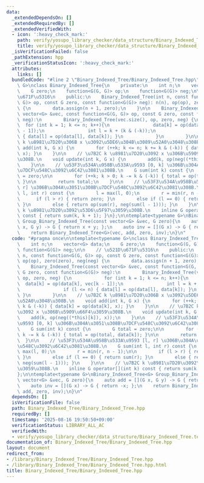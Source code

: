 ```yaml
---
data:
  _extendedDependsOn: []
  _extendedRequiredBy: []
  _extendedVerifiedWith:
  - icon: ':heavy_check_mark:'
    path: verify/yosupo_library_checker/data_structure/Binary_Indexed_Tree.test.cpp
    title: verify/yosupo_library_checker/data_structure/Binary_Indexed_Tree.test.cpp
  _isVerificationFailed: false
  _pathExtension: hpp
  _verificationStatusIcon: ':heavy_check_mark:'
  attributes:
    links: []
  bundledCode: "#line 2 \"Binary_Indexed_Tree/Binary_Indexed_Tree.hpp\"\n\ntemplate<typename\
    \ G>\nclass Binary_Indexed_Tree{\n    private:\n    int n;\n    vector<G> data;\n\
    \    G zero;\n    function<G(G, G)> op;\n    function<G(G)> neg;\n\n    // \u521D\
    \u671F\u5316\n    public:\n    Binary_Indexed_Tree(int n, const function<G(G,\
    \ G)> op, const G zero, const function<G(G)> neg): n(n), op(op), zero(zero), neg(neg)\
    \ {\n        data.assign(n + 1, zero);\n    }\n\n    Binary_Indexed_Tree(const\
    \ vector<G> &vec, const function<G(G, G)> op, const G zero, const function<G(G)>\
    \ neg):\n        Binary_Indexed_Tree(vec.size(), op, zero, neg) {\n          \
    \  for (int k = 1; k <= n; k++){\n                data[k] = op(data[k], vec[k\
    \ - 1]);\n                int l = k + (k & (-k));\n                if (l <= n)\
    \ { data[l] = op(data[l], data[k]); }\n            }\n        }\n\n    // \u7B2C\
    \ k \u8981\u7D20\u306B x \u3092\u5DE6\u304B\u3089\u52A0\u3048\u308B.\n    void\
    \ add(int k, G x) {\n        for (++k; k <= n; k += k & (-k)) { data[k] = op(data[k],\
    \ x); }\n    }\n\n    // \u7B2C k \u8981\u7D20\u3092 x \u306B\u5909\u66F4\u3059\
    \u308B.\n    void update(int k, G x) {\n        add(k, op(neg((*this)[k]), x));\n\
    \    }\n\n    // \u53F3\u534A\u958B\u533A\u9593 [0, k] \u306B\u304A\u3051\u308B\
    \u7DCF\u548C\u3092\u6C42\u3081\u308B.\n    G sum(int k) const {\n        G total\
    \ = zero;\n\n        for (++k; k > 0; k -= k & (-k)) { total = op(total, data[k]);\
    \ }\n\n        return total;\n    }\n\n    // \u53F3\u534A\u958B\u533A\u9593 [l,\
    \ r] \u306B\u304A\u3051\u308B\u7DCF\u548C\u3092\u6C42\u3081\u308B.\n    G sum(int\
    \ l, int r) const {\n        l = max(l, 0);\n        r = min(r, n - 1);\n\n  \
    \      if (l > r) { return zero; }\n        else if (l == 0) { return sum(r);\
    \ }\n        else { return op(sum(r), neg(sum(l - 1))); }\n    }\n\n    // \u7B2C\
    \ k \u8981\u7D20\u3092\u53D6\u5F97\u3059\u308B.\n    inline G operator[](int k)\
    \ const { return sum(k, k + 1); }\n};\n\ntemplate<typename G>\nBinary_Indexed_Tree<G>\
    \ Group_Binary_Indexed_Tree(const vector<G> &vec, G zero){\n    auto add = [](G\
    \ x, G y) -> G { return x + y; };\n    auto inv = [](G x) -> G { return -x; };\n\
    \    return Binary_Indexed_Tree<G>(vec, add, zero, inv);\n}\n"
  code: "#pragma once\n\ntemplate<typename G>\nclass Binary_Indexed_Tree{\n    private:\n\
    \    int n;\n    vector<G> data;\n    G zero;\n    function<G(G, G)> op;\n   \
    \ function<G(G)> neg;\n\n    // \u521D\u671F\u5316\n    public:\n    Binary_Indexed_Tree(int\
    \ n, const function<G(G, G)> op, const G zero, const function<G(G)> neg): n(n),\
    \ op(op), zero(zero), neg(neg) {\n        data.assign(n + 1, zero);\n    }\n\n\
    \    Binary_Indexed_Tree(const vector<G> &vec, const function<G(G, G)> op, const\
    \ G zero, const function<G(G)> neg):\n        Binary_Indexed_Tree(vec.size(),\
    \ op, zero, neg) {\n            for (int k = 1; k <= n; k++){\n              \
    \  data[k] = op(data[k], vec[k - 1]);\n                int l = k + (k & (-k));\n\
    \                if (l <= n) { data[l] = op(data[l], data[k]); }\n           \
    \ }\n        }\n\n    // \u7B2C k \u8981\u7D20\u306B x \u3092\u5DE6\u304B\u3089\
    \u52A0\u3048\u308B.\n    void add(int k, G x) {\n        for (++k; k <= n; k +=\
    \ k & (-k)) { data[k] = op(data[k], x); }\n    }\n\n    // \u7B2C k \u8981\u7D20\
    \u3092 x \u306B\u5909\u66F4\u3059\u308B.\n    void update(int k, G x) {\n    \
    \    add(k, op(neg((*this)[k]), x));\n    }\n\n    // \u53F3\u534A\u958B\u533A\
    \u9593 [0, k] \u306B\u304A\u3051\u308B\u7DCF\u548C\u3092\u6C42\u3081\u308B.\n\
    \    G sum(int k) const {\n        G total = zero;\n\n        for (++k; k > 0;\
    \ k -= k & (-k)) { total = op(total, data[k]); }\n\n        return total;\n  \
    \  }\n\n    // \u53F3\u534A\u958B\u533A\u9593 [l, r] \u306B\u304A\u3051\u308B\u7DCF\
    \u548C\u3092\u6C42\u3081\u308B.\n    G sum(int l, int r) const {\n        l =\
    \ max(l, 0);\n        r = min(r, n - 1);\n\n        if (l > r) { return zero;\
    \ }\n        else if (l == 0) { return sum(r); }\n        else { return op(sum(r),\
    \ neg(sum(l - 1))); }\n    }\n\n    // \u7B2C k \u8981\u7D20\u3092\u53D6\u5F97\
    \u3059\u308B.\n    inline G operator[](int k) const { return sum(k, k + 1); }\n\
    };\n\ntemplate<typename G>\nBinary_Indexed_Tree<G> Group_Binary_Indexed_Tree(const\
    \ vector<G> &vec, G zero){\n    auto add = [](G x, G y) -> G { return x + y; };\n\
    \    auto inv = [](G x) -> G { return -x; };\n    return Binary_Indexed_Tree<G>(vec,\
    \ add, zero, inv);\n}\n"
  dependsOn: []
  isVerificationFile: false
  path: Binary_Indexed_Tree/Binary_Indexed_Tree.hpp
  requiredBy: []
  timestamp: '2025-08-16 19:50:50+09:00'
  verificationStatus: LIBRARY_ALL_AC
  verifiedWith:
  - verify/yosupo_library_checker/data_structure/Binary_Indexed_Tree.test.cpp
documentation_of: Binary_Indexed_Tree/Binary_Indexed_Tree.hpp
layout: document
redirect_from:
- /library/Binary_Indexed_Tree/Binary_Indexed_Tree.hpp
- /library/Binary_Indexed_Tree/Binary_Indexed_Tree.hpp.html
title: Binary_Indexed_Tree/Binary_Indexed_Tree.hpp
---
```

